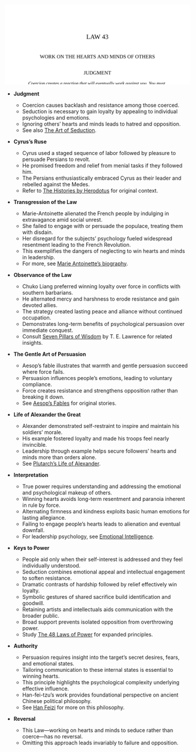 ![43-hearts-minds](43-hearts-minds.best.png)

- **Judgment**  
  - Coercion causes backlash and resistance among those coerced.  
  - Seduction is necessary to gain loyalty by appealing to individual psychologies and emotions.  
  - Ignoring others’ hearts and minds leads to hatred and opposition.  
  - See also [The Art of Seduction](https://en.wikipedia.org/wiki/The_Art_of_Seduction).

- **Cyrus’s Ruse**  
  - Cyrus used a staged sequence of labor followed by pleasure to persuade Persians to revolt.  
  - He promised freedom and relief from menial tasks if they followed him.  
  - The Persians enthusiastically embraced Cyrus as their leader and rebelled against the Medes.  
  - Refer to [The Histories by Herodotus](https://www.gutenberg.org/ebooks/2707) for original context.

- **Transgression of the Law**  
  - Marie-Antoinette alienated the French people by indulging in extravagance amid social unrest.  
  - She failed to engage with or persuade the populace, treating them with disdain.  
  - Her disregard for the subjects’ psychology fueled widespread resentment leading to the French Revolution.  
  - This exemplifies the dangers of neglecting to win hearts and minds in leadership.  
  - For more, see [Marie Antoinette’s biography](https://www.britannica.com/biography/Marie-Antoinette).

- **Observance of the Law**  
  - Chuko Liang preferred winning loyalty over force in conflicts with southern barbarians.  
  - He alternated mercy and harshness to erode resistance and gain devoted allies.  
  - The strategy created lasting peace and alliance without continued occupation.  
  - Demonstrates long-term benefits of psychological persuasion over immediate conquest.  
  - Consult [Seven Pillars of Wisdom](https://en.wikipedia.org/wiki/Seven_Pillars_of_Wisdom) by T. E. Lawrence for related insights.

- **The Gentle Art of Persuasion**  
  - Aesop’s fable illustrates that warmth and gentle persuasion succeed where force fails.  
  - Persuasion influences people’s emotions, leading to voluntary compliance.  
  - Force creates resistance and strengthens opposition rather than breaking it down.  
  - See [Aesop’s Fables](https://www.gutenberg.org/ebooks/21) for original stories.

- **Life of Alexander the Great**  
  - Alexander demonstrated self-restraint to inspire and maintain his soldiers’ morale.  
  - His example fostered loyalty and made his troops feel nearly invincible.  
  - Leadership through example helps secure followers’ hearts and minds more than orders alone.  
  - See [Plutarch’s Life of Alexander](https://en.wikisource.org/wiki/Lives_of_the_Noble_Greeks_and_Romans_(Plutarch)/Alexander).

- **Interpretation**  
  - True power requires understanding and addressing the emotional and psychological makeup of others.  
  - Winning hearts avoids long-term resentment and paranoia inherent in rule by force.  
  - Alternating firmness and kindness exploits basic human emotions for lasting allegiance.  
  - Failing to engage people’s hearts leads to alienation and eventual downfall.  
  - For leadership psychology, see [Emotional Intelligence](https://www.psychologytoday.com/us/basics/emotional-intelligence).

- **Keys to Power**  
  - People aid only when their self-interest is addressed and they feel individually understood.  
  - Seduction combines emotional appeal and intellectual engagement to soften resistance.  
  - Dramatic contrasts of hardship followed by relief effectively win loyalty.  
  - Symbolic gestures of shared sacrifice build identification and goodwill.  
  - Retaining artists and intellectuals aids communication with the broader public.  
  - Broad support prevents isolated opposition from overthrowing power.  
  - Study [The 48 Laws of Power](https://en.wikipedia.org/wiki/The_48_Laws_of_Power) for expanded principles.

- **Authority**  
  - Persuasion requires insight into the target’s secret desires, fears, and emotional states.  
  - Tailoring communication to these internal states is essential to winning hearts.  
  - This principle highlights the psychological complexity underlying effective influence.  
  - Han-fei-tzu’s work provides foundational perspective on ancient Chinese political philosophy.  
  - See [Han Feizi](https://plato.stanford.edu/entries/han-feizi/) for more on this philosophy.

- **Reversal**  
  - This Law—working on hearts and minds to seduce rather than coerce—has no reversal.  
  - Omitting this approach leads invariably to failure and opposition.
